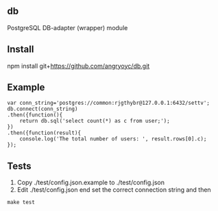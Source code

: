 db
-----

PostgreSQL DB-adapter (wrapper) module


Install
--------

npm install git+https://github.com/angryoyc/db.git




Example
--------
```
var conn_string='postgres://common:rjgthybr@127.0.0.1:6432/settv';
db.connect(conn_string)
.then({function(){
	return db.sql('select count(*) as c from user;');
})
.then({function(result){
	console.log('The total number of users: ', result.rows[0].c);
});

```

Tests
------
1. Copy ./test/config.json.example to ./test/config.json
2. Edit ./test/config.json end set the correct connection string and then

```
make test
```
